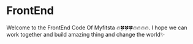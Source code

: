 # FrontEnd

Welcome to the FrontEnd Code Of Myfitsta 🔥🍀🍀🍀🔥🔥🔥🔥. I hope we can work together and build amazing thing and change the world✨
